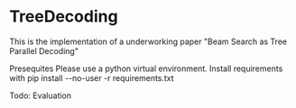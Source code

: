 # TreeDecoding

This is the implementation of a underworking paper "Beam Search as Tree Parallel Decoding"

Presequites
Please use a python virtual environment.
Install requirements with
pip install --no-user -r requirements.txt

Todo:
Evaluation
